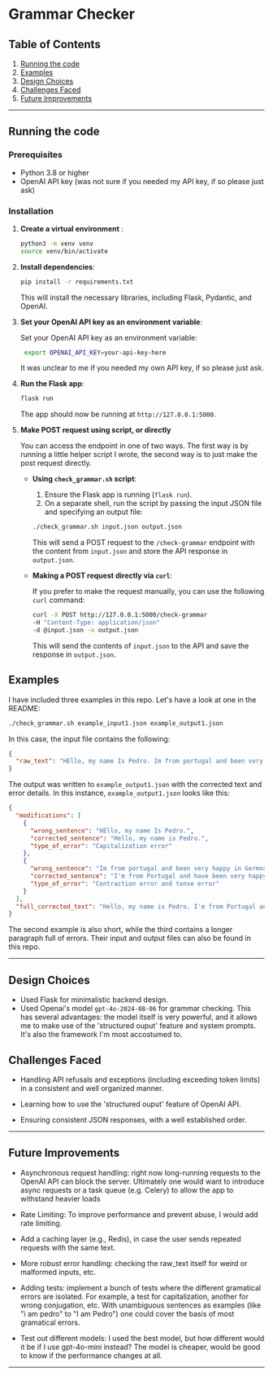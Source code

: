 
# Grammar Checker 

## Table of Contents
1. [Running the code](#running-the-code)
2. [Examples](#examples)
3. [Design Choices](#design-choices)
4. [Challenges Faced](#challenges-faced)
5. [Future Improvements](#future-improvements)

---

## Running the code

### Prerequisites

- Python 3.8 or higher
- OpenAI API key (was not sure if you needed my API key, if so please just ask)

### Installation

1. **Create a virtual environment** :

    ```bash
   python3 -m venv venv
   source venv/bin/activate
   ```

2. **Install dependencies**:

   ```bash
   pip install -r requirements.txt
   ```

   This will install the necessary libraries, including Flask, Pydantic, and OpenAI.

3. **Set your OpenAI API key as an environment variable**:


    Set your OpenAI API key as an environment variable:

   ```bash
    export OPENAI_API_KEY=your-api-key-here
    ```

    It was unclear to me if you needed my own API key, if so please just ask.


4. **Run the Flask app**:

   ```bash
   flask run
   ```

   The app should now be running at `http://127.0.0.1:5000`.


5. **Make POST request using script, or directly**

   You can access the endpoint in one of two ways. The first way is by running a little helper script I wrote, the second way is to just make the post request directly.

   - **Using `check_grammar.sh` script**:

        1. Ensure the Flask app is running (`flask run`).
        2. On a separate shell, run the script by passing the input JSON file and specifying an output file:

        ```bash
        ./check_grammar.sh input.json output.json
        ```

        This will send a POST request to the `/check-grammar` endpoint with the content from `input.json` and store the API response in `output.json`.
    
    - **Making a POST request directly via `curl`**:

        If you prefer to make the request manually, you can use the following `curl` command:

        ```bash
        curl -X POST http://127.0.0.1:5000/check-grammar
        -H "Content-Type: application/json"
        -d @input.json -o output.json
        ```

        This will send the contents of `input.json` to the API and save the response in `output.json`.



## **Examples**

I have included three examples in this repo. Let's have a look at one in the README:

```bash
./check_grammar.sh example_input1.json example_output1.json
```

In this case, the input file contains the following:

```json
{
  "raw_text": "HEllo, my name Is Pedro. Im from portugal and been very happy in Germnany"
}
```

The output was written to `example_output1.json` with the corrected text and error details.
In this instance, `example_output1.json` looks like this:

```json
{
  "modifications": [
    {
      "wrong_sentence": "HEllo, my name Is Pedro.",
      "corrected_sentence": "Hello, my name is Pedro.",
      "type_of_error": "Capitalization error"
    },
    {
      "wrong_sentence": "Im from portugal and been very happy in Germnany",
      "corrected_sentence": "I'm from Portugal and have been very happy in Germany.",
      "type_of_error": "Contraction error and tense error"
    }
  ],
  "full_corrected_text": "Hello, my name is Pedro. I'm from Portugal and have been very happy in Germany."
}
```

The second example is also short, while the third contains a longer paragraph full of errors. Their input and output files can also be found in this repo.

---

## **Design Choices**

- Used Flask for minimalistic backend design.
- Used Openai's model `gpt-4o-2024-08-06` for grammar checking. This has several advantages: the model itself is very powerful, and it allows me to make use of the 'structured ouput' feature and system prompts. It's also the framework I'm most accostumed to.


## **Challenges Faced**

- Handling API refusals and exceptions (including exceeding token limits) in a consistent and well organized manner.

- Learning how to use the 'structured ouput' feature of OpenAI API.

- Ensuring consistent JSON responses, with a well established order.

---

## **Future Improvements**

- Asynchronous request handling: right now long-running requests to the OpenAI API can block the server. Ultimately one would want to introduce async requests or a task queue (e.g. Celery) to allow the app to withstand heavier loads

- Rate Limiting: To improve performance and prevent abuse, I would add rate limiting. 

- Add a caching layer (e.g., Redis), in case the user sends repeated requests with the same text.

- More robust error handling: checking the raw_text itself for weird or malformed inputs, etc.

- Adding tests: implement a bunch of tests where the different gramatical errors are isolated. For example, a test for capitalization, another for wrong conjugation, etc. With unambiguous sentences as examples (like "i am pedro" to "I am Pedro") one could cover the basis of most gramatical errors.

- Test out different models: I used the best model, but how different would it be if I use gpt-4o-mini instead? The model is cheaper, would be good to know if the performance changes at all.

---
